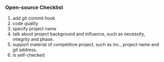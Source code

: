 ### Open-source Checklist

1. add git commit hook
2. code quality
3. specify project name
4. talk about project background and influence, such as necessity, integrity and phase.
5. support material of competitive project, such as inc., project name and git address.
6. is self-checked

